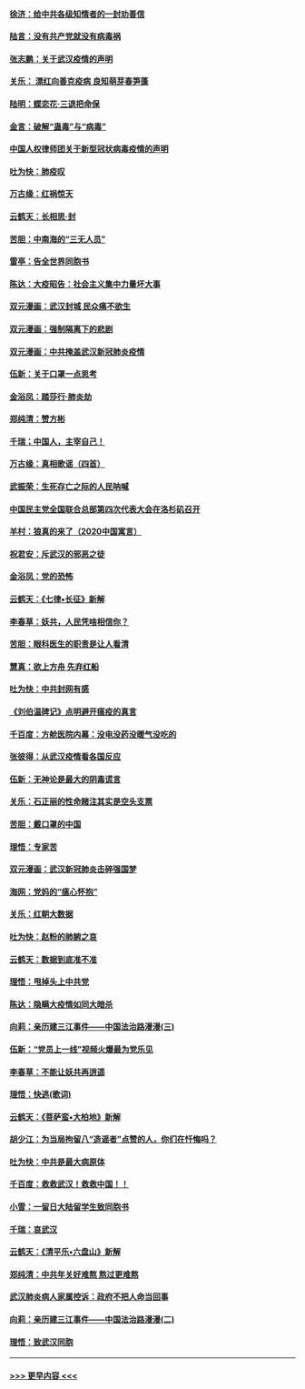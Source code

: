 #### [徐济：给中共各级知情者的一封劝善信](../pages/nsc993/n11868561.md?t=02150344) 
#### [陆言：没有共产党就没有病毒祸](../pages/nsc993/n11868232.md?t=02150344) 
#### [张志鹏：关于武汉疫情的声明](../pages/nsc993/n11867182.md?t=02150344) 
#### [关乐： 漂红向善克疫病 良知萌芽春笋蓬](../pages/nsc993/n11865710.md?t=02150344) 
#### [陆明：蝶恋花‧三退把命保](../pages/nsc993/n11865673.md?t=02150344) 
#### [金言：破解“蛊毒”与“病毒”](../pages/nsc993/n11864103.md?t=02150344) 
#### [中国人权律师团关于新型冠状病毒疫情的声明](../pages/nsc993/n11864249.md?t=02150344) 
#### [吐为快：肺疫叹](../pages/nsc993/n11864027.md?t=02150344) 
#### [万古缘：红祸惊天](../pages/nsc993/n11864079.md?t=02150344) 
#### [云鹤天：长相思‧封](../pages/nsc993/n11864006.md?t=02150344) 
#### [苦胆：中南海的“三无人员”](../pages/nsc993/n11862997.md?t=02150344) 
#### [雷亭：告全世界同胞书](../pages/nsc993/n11862572.md?t=02150344) 
#### [陈达：大疫昭告：社会主义集中力量坏大事](../pages/nsc993/n11859419.md?t=02150344) 
#### [双元漫画：武汉封城 民众痛不欲生](../pages/nsc993/n11859287.md?t=02150344) 
#### [双元漫画：强制隔离下的悲剧](../pages/nsc993/n11859244.md?t=02150344) 
#### [双元漫画：中共掩盖武汉新冠肺炎疫情](../pages/nsc993/n11858249.md?t=02150344) 
#### [伍新：关于口罩一点思考](../pages/nsc993/n11859195.md?t=02150344) 
#### [金浴凤：踏莎行‧肺炎劫](../pages/nsc993/n11858227.md?t=02150344) 
#### [郑纯清：赞方彬](../pages/nsc993/n11856803.md?t=02150344) 
#### [千瑞；中国人，主宰自己！](../pages/nsc993/n11856793.md?t=02150344) 
#### [万古缘：真相歌谣（四首）](../pages/nsc993/n11856263.md?t=02150344) 
#### [武振荣：生死存亡之际的人民呐喊](../pages/nsc993/n11856256.md?t=02150344) 
#### [中国民主党全国联合总部第四次代表大会在洛杉矶召开](../pages/nsc993/n11856344.md?t=02150344) 
#### [羊村：狼真的来了（2020中国寓言）](../pages/nsc993/n11856229.md?t=02150344) 
#### [祝君安：斥武汉的邪恶之徒](../pages/nsc993/n11855861.md?t=02150344) 
#### [金浴凤：党的恐怖](../pages/nsc993/n11855849.md?t=02150344) 
#### [云鹤天：《七律▪长征》新解](../pages/nsc993/n11855479.md?t=02150344) 
#### [李春草：妖共，人民凭啥相信你？](../pages/nsc993/n11855196.md?t=02150344) 
#### [苦胆：眼科医生的职责是让人看清](../pages/nsc993/n11853840.md?t=02150344) 
#### [慧真：欲上方舟 先弃红船](../pages/nsc993/n11853483.md?t=02150344) 
#### [吐为快：中共封网有感](../pages/nsc993/n11852575.md?t=02150344) 
#### [《刘伯温碑记》点明避开瘟疫的真言](../pages/nsc993/n11852128.md?t=02150344) 
#### [千百度：方舱医院内幕：没电没药没暖气没吃的](../pages/nsc993/n11850211.md?t=02150344) 
#### [张彼得：从武汉疫情看各国反应](../pages/nsc993/n11850102.md?t=02150344) 
#### [伍新：无神论是最大的阴毒谎言](../pages/nsc993/n11846129.md?t=02150344) 
#### [关乐：石正丽的性命赌注其实是空头支票](../pages/nsc993/n11846109.md?t=02150344) 
#### [苦胆：戴口罩的中国](../pages/nsc993/n11845576.md?t=02150344) 
#### [理悟：专家苦](../pages/nsc993/n11845564.md?t=02150344) 
#### [双元漫画：武汉新冠肺炎击碎强国梦](../pages/nsc993/n11843320.md?t=02150344) 
#### [海网：党妈的“瘟心怀抱”](../pages/nsc993/n11840740.md?t=02150344) 
#### [关乐：红朝大数据](../pages/nsc993/n11840675.md?t=02150344) 
#### [吐为快：赵粉的肺腑之哀](../pages/nsc993/n11840618.md?t=02150344) 
#### [云鹤天：数据到底准不准](../pages/nsc993/n11840325.md?t=02150344) 
#### [理悟：甩掉头上中共党](../pages/nsc993/n11838826.md?t=02150344) 
#### [陈达：隐瞒大疫情如同大暗杀](../pages/nsc993/n11838771.md?t=02150344) 
#### [向莉：亲历建三江事件——中国法治路漫漫(三)](../pages/nsc993/n11831825.md?t=02150344) 
#### [伍新：“党员上一线”视频火爆最为党乐见](../pages/nsc993/n11838200.md?t=02150344) 
#### [李春草：不能让妖共再逍遥](../pages/nsc993/n11838102.md?t=02150344) 
#### [理悟：快逃(歌词)](../pages/nsc993/n11838083.md?t=02150344) 
#### [云鹤天：《菩萨蛮▪大柏地》新解](../pages/nsc993/n11838059.md?t=02150344) 
#### [胡少江：为当局拘留八“造谣者”点赞的人，你们在忏悔吗？](../pages/nsc993/n11836801.md?t=02150344) 
#### [吐为快：中共是最大病原体](../pages/nsc993/n11836748.md?t=02150344) 
#### [千百度：救救武汉！救救中国！！](../pages/nsc993/n11836145.md?t=02150344) 
#### [小雪：一留日大陆留学生致同胞书](../pages/nsc993/n11834624.md?t=02150344) 
#### [千瑞：哀武汉](../pages/nsc993/n11833647.md?t=02150344) 
#### [云鹤天：《清平乐▪六盘山》新解](../pages/nsc993/n11833611.md?t=02150344) 
#### [郑纯清：中共年关好难熬 熬过更难熬](../pages/nsc993/n11833489.md?t=02150344) 
#### [武汉肺炎病人家属控诉：政府不把人命当回事](../pages/nsc993/n11833205.md?t=02150344) 
#### [向莉：亲历建三江事件——中国法治路漫漫(二)](../pages/nsc993/n11829102.md?t=02150344) 
#### [理悟：致武汉同胞](../pages/nsc993/n11831522.md?t=02150344) 

----
#### [ >>> 更早内容 <<< ](../indexes/nsc993-earlier.md)
